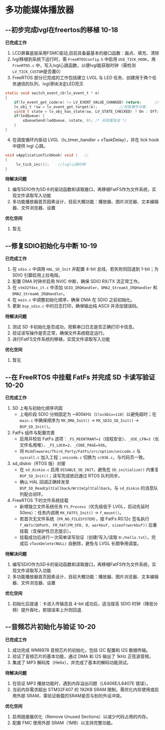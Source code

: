 # 多功能媒体播放器

## **--初步完成lvgl在freertos的移植** 	10-18

**已完成工作**

1. LCD屏幕底层采用FSMC驱动,目前具备最基本的接口函数：画点、填充、清除
2. lvgl移植到系统下运行时，需 `FreeRTOSConfig.h` 中启用 `USE_TICK_HOOK`，再 `FreeRTOS.c` 中，写入lvgl心跳函数，以便lvgl能获取时钟（需检测`LV_TICK_CUSTOM`是否置0）
3. FreeRTOS 部分已完成的工作包括建立 LVGL 与 LED 任务、创建用于两个任务通信的队列、lvgl滑块决定LED亮灭
```c
static void switch_event_cb(lv_event_t * e)
{
    if(lv_event_get_code(e) != LV_EVENT_VALUE_CHANGED) return;		//判断事件类型
    lv_obj_t *sw = lv_event_get_target(e);			//获取事件对象
    uint8_t state = lv_obj_has_state(sw, LV_STATE_CHECKED) ? On : Off; 		/* 使用 led.h 中的 On/Off */
    if(ledQueue) {
        xQueueSend(ledQueue, &state, 0); /* 非阻塞发送 */
    }
}
```

4. 在调度循环内驱动 LVGL（lv_timer_handler + vTaskDelay），并在 tick hook 中提供 lvgl 心跳。

```c
void vApplicationTickHook( void )	//
{
	 lv_tick_inc(1);	//lvgl心跳时钟
}
```


**待解决问题**
1. 编写SDIO作为SD卡的驱动函数和读取接口，再移植FatFS作为文件系统，实现文件读取写入功能
2. 多功能播放器首页因素设计，目前大概功能：播放器、图片浏览器、文本编辑器、文件浏览器、设置


**优化空间**

1. 暂无

## **--修复SDIO初始化与中断**  10-19

**已完成工作**

1. 在 `sdio.c` 中调用 `HAL_SD_Init` 并配置 4-bit 总线，若失败则回退到 1-bit；为 SDIO 引脚启用上拉电阻。
2. 配置 DMA 时钟并启用 NVIC 中断，确保 SDIO RX/TX 流正常工作。
3. 在 `stm32f4xx_it.c` 中添加 `SDIO_IRQHandler`、`DMA2_Stream3_IRQHandler` 和 `DMA2_Stream6_IRQHandler`。
4. 在 `main.c` 中调整初始化顺序，确保 DMA 在 SDIO 之前初始化。
5. 更新 `bsp_sdio.c` 中的日志打印，确保输出纯 ASCII 并添加错误码。

**待解决问题**
1. 测试 SD 卡初始化是否成功，观察串口日志是否正确打印卡信息。
2. 验证读写操作是否正常，确保文件系统稳定运行。
3. 进行FatFS文件系统的移植，实现文件读取写入功能

**优化空间**

1. 暂无

## **--在 FreeRTOS 中挂载 FatFs 并完成 SD 卡读写验证**  10-20

**已完成工作**


1. SD 上电与初始化顺序巩固
    - 上电阶段 SDIO 分频固定为 ~400kHz（`ClockDiv=118`）以避免超时；在 `main.c` 中确保顺序为 `MX_DMA_Init()` → `MX_SDIO_SD_Init()` → `BSP_SD_Init()`。
2. FatFs 组件与配置完善
    - 启用并校验 FatFs 选项：`_FS_REENTRANT=1`（线程安全）、`_USE_LFN=3`（长文件名用堆）、`_FS_LOCK=2`、`_CODE_PAGE=936`。
    - 将 `Middlewares/Third_Party/FatFs/src/option/unicode.c` 与 `syscall.c` 加入工程；`unicode.c` 切换为 `cc936.c`，与代码页一致。
3. sd_diskio（RTOS 版）对接
    - 在 `sd_diskio.c` 启用 `DISABLE_SD_INIT`，避免在 `SD_initialize()` 内重复 `BSP_SD_Init()`；读写完成依旧通过 RTOS 队列同步。
    - 确认 HAL 回调正确转发至 `BSP_SD_ReadCpltCallback/WriteCpltCallback`，与 `sd_diskio` 的消息队列配合闭环。
4. FreeRTOS 下的文件系统挂载
    - 新增独立文件系统任务 `FS_Process`（优先级低于 LVGL，启动先延时 50ms）：任务内调用 `MX_FATFS_Init()` → `f_mount()`。
    - 若首次无文件系统（`FR_NO_FILESYSTEM`），按 FatFs R0.12c 签名执行 `f_mkfs(SDPath, FM_FAT|FM_SFD, 0, workbuf, sizeof(workbuf))` 后重挂载（含保护性日志提示）。
    - 挂载成功后进行一次简单读写验证（创建/写入/读取 `0:/hello.txt`），完成后 `vTaskDelete(NULL)` 自删除，避免与 LVGL 长期争用调度。

**待解决问题**

1. 编写SDIO作为SD卡的驱动函数和读取接口，再移植FatFS作为文件系统，实现文件读取写入功能
2. 多功能播放器首页因素设计，目前大概功能：播放器、图片浏览器、文本编辑器、文件浏览器、设置

**优化空间**

1. 初始化后提速：卡进入传输态且 4-bit 成功后，适当提高 SDIO 时钟（降低分频）提升吞吐，若错误率上升则回退.

## **--音频芯片初始化与验证**  10-20

**已完成工作**

1. 成功完成 WM8978 音频芯片的初始化，包括 I2C 配置和 I2S 数据传输。
2. 验证了音频芯片的基本功能，通过 DMA 和 I2S 输出了 1kHz 正弦波音频。
3. 集成了 MP3 解码库（Helix），并完成了基本的解码功能测试。

**待解决问题**

1. 在验证 MP3 播放功能时，遇到内存溢出问题（L6406E/L6407E 错误）。
2. 当前内存需求超出 STM32F407 的 192KB SRAM 限制，需优化内存使用或启用外部 SRAM，需验证板载的SRAM是否与别的外设冲突。

**优化空间**

1. 启用链接器优化（Remove Unused Sections）以减少代码占用的内存。
2. 配置 FMC 使用外部 SRAM（1MB）以支持完整功能。
